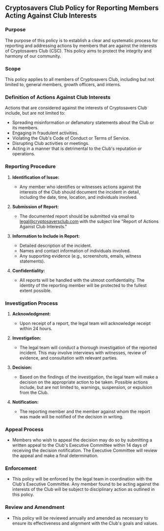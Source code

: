 ## Cryptosavers Club Policy for Reporting Members Acting Against Club Interests

### Purpose
The purpose of this policy is to establish a clear and systematic process for reporting and addressing actions by members that are against the interests of Cryptosavers Club (CSC). This policy aims to protect the integrity and harmony of our community.

### Scope
This policy applies to all members of Cryptosavers Club, including but not limited to, general members, growth officers, and interns.

### Definition of Actions Against Club Interests
Actions that are considered against the interests of Cryptosavers Club include, but are not limited to:
- Spreading misinformation or defamatory statements about the Club or its members.
- Engaging in fraudulent activities.
- Violating the Club's Code of Conduct or Terms of Service.
- Disrupting Club activities or meetings.
- Acting in a manner that is detrimental to the Club's reputation or operations.

### Reporting Procedure
1. **Identification of Issue:**
   - Any member who identifies or witnesses actions against the interests of the Club should document the incident in detail, including the date, time, location, and individuals involved.

2. **Submission of Report:**
   - The documented report should be submitted via email to legal@cryptosaversclub.com with the subject line "Report of Actions Against Club Interests."

3. **Information to Include in Report:**
   - Detailed description of the incident.
   - Names and contact information of individuals involved.
   - Any supporting evidence (e.g., screenshots, emails, witness statements).

4. **Confidentiality:**
   - All reports will be handled with the utmost confidentiality. The identity of the reporting member will be protected to the fullest extent possible.

### Investigation Process
1. **Acknowledgment:**
   - Upon receipt of a report, the legal team will acknowledge receipt within 24 hours.

2. **Investigation:**
   - The legal team will conduct a thorough investigation of the reported incident. This may involve interviews with witnesses, review of evidence, and consultation with relevant parties.

3. **Decision:**
   - Based on the findings of the investigation, the legal team will make a decision on the appropriate action to be taken. Possible actions include, but are not limited to, warnings, suspension, or expulsion from the Club.

4. **Notification:**
   - The reporting member and the member against whom the report was made will be notified of the decision in writing.

### Appeal Process
- Members who wish to appeal the decision may do so by submitting a written appeal to the Club's Executive Committee within 14 days of receiving the decision notification. The Executive Committee will review the appeal and make a final determination.

### Enforcement
- This policy will be enforced by the legal team in coordination with the Club's Executive Committee. Any member found to be acting against the interests of the Club will be subject to disciplinary action as outlined in this policy.

### Review and Amendment
- This policy will be reviewed annually and amended as necessary to ensure its effectiveness and alignment with the Club's goals and values.

